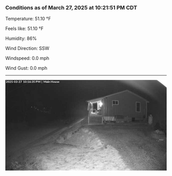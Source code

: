 ### Conditions as of March 27, 2025 at 10:21:51 PM CDT 

Temperature: 51.10 &deg;F

Feels like: 51.10 &deg;F

Humidity: 86%

Wind Direction: SSW

Windspeed: 0.0 mph

Wind Gust: 0.0 mph

---

<img src="./images/latest.jpeg"/>

